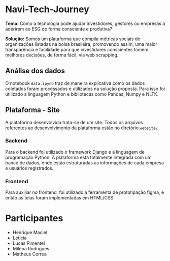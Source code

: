# Navi-Tech-Journey

**Tema:**  Como a tecnologia pode ajudar investidores, gestores ou empresas a aderirem ao ESG de forma consciente e produtiva?

**Solução:** 
Somos um plataforma que compila métricas sociais de organizações listadas na bolsa brasileira, promovendo assim, uma maior transparência e facilidade para que investidores conscientes tomem melhores decisões, de forma fácil, via web scrapping.

## Análise dos dados
O notebook ```data.ipynb``` traz de maneira explicativa como os dados coletados foram processados e utilizados na solução proposta. Para isso foi utilizado a linguagem Python e bibliotecas como Pandas, Numpy e NLTK.

## Plataforma - Site
A plataforma desenvolvida trata-se de um site. Todos os arquivos referentes ao desenvolvimento da plataforma estão no diretório ```website/```
### Backend
Para o backend foi utilizado o framework Django e a linguagem de programação Python. A plataforma está totalmente integrada com um banco de dados, onde estão estruturadas as informações de cada empresa e usuários registrados.
### Frontend
Para auxiliar no frontend, foi utilizado a ferramenta de prototipação figma, e então as telas foram implementadas em HTML/CSS.


# Participantes
- Henrique Maciel
- Letícia
- Lucas Pimentel
- Milena Rodrigues
- Matheus Correa
